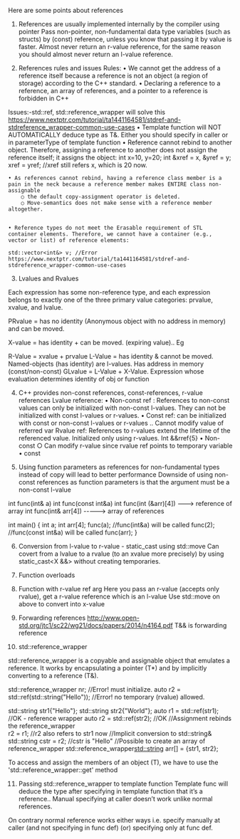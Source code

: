Here are some points about references

1. References are usually implemented internally by the compiler using pointer
Pass non-pointer, non-fundamental data type variables (such as structs) by (const) reference, unless you know that passing it by value is faster.
Almost never return an r-value reference, for the same reason you should almost never return an l-value reference.

2. References rules and issues
Rules:
    • We cannot get the address of a reference itself because a reference is not an object (a region of storage) according to the C++ standard.
    • Declaring a reference to a reference, an array of references, and a pointer to a reference is forbidden in C++

Issues:-std::ref, std::reference_wrapper will solve this https://www.nextptr.com/tutorial/ta1441164581/stdref-and-stdreference_wrapper-common-use-cases
    • Template function will NOT AUTOMATICALLY deduce type as T&. Either you should specify in caller or in parameterType of template function
    • Reference cannot rebind to another object. Therefore, assigning a reference to another does not assign the reference itself; it assigns the object:
    int x=10, y=20;
int &xref = x, &yref = y;
    xref = yref;
//xref still refers x, which is 20 now.
    
    • As references cannot rebind, having a reference class member is a pain in the neck because a reference member makes ENTIRE class non-assignable
        ○ the default copy-assignment operator is deleted.
        ○ Move-semantics does not make sense with a reference member altogether.
    
    
    • Reference types do not meet the Erasable requirement of STL container elements. Therefore, we cannot have a container (e.g., vector or list) of reference elements:
    
    std::vector<int&> v; //Error
    https://www.nextptr.com/tutorial/ta1441164581/stdref-and-stdreference_wrapper-common-use-cases

3. Lvalues and Rvalues



Each expression has some non-reference type, and each expression belongs to exactly one of the three primary value categories: prvalue, xvalue, and lvalue.

PRvalue = has no identity (Anonymous object with no address in memory) and can be moved.

X-value = has identity + can be moved. (expiring value).. Eg 


R-Value = xvalue + prvalue
L-Value = has identity & cannot be moved. Named-objects (has identity) are l-values. Has address in memory (const/non-const)
GLvalue = L-Value + X-Value. Expression whose evaluation determines identity of obj or function






4. C++ provides non-const references, const-references, r-value references
Lvalue reference:
    • Non-const ref : References to non-const values can only be initialized with non-const l-values. They can not be initialized with const l-values or r-values.
    • Const ref: can be initialized with const or non-const l-values or r-values .. Cannot modify value of referred var
Rvalue ref: References to r-values extend the lifetime of the referenced value. Initialized only using r-values. Int &&rref{5}
    • Non-const
        ○ Can modify r-value since rvalue ref points to temporary variable
    • const

5. Using function parameters as references for non-fundamental types instead of copy will lead to better performance
Downside of using non-const references as function parameters is that the argument must be a non-const l-value

int func(int& a)
int func(const int&a)
int func(int (&arr)[4]) ---> reference of array
int func(int& arr[4]) -----> array of references

int main()
{
  int a; int arr[4];
  func(a); //func(int&a) will be called
  func(2); //func(const int&a) will be called
  func(arr);
}

6. Conversion from l-value to r-value - static_cast using std::move
Can covert from a lvalue to a rvalue (to an xvalue more precisely) by using static_cast<X &&> without creating temporaries.

7. Function overloads


8. Function with r-value ref arg
Here you pass an r-value (accepts only rvalue), get a r-value reference which is an l-value
Use std::move on above to convert into x-value

9. Forwarding references
http://www.open-std.org/jtc1/sc22/wg21/docs/papers/2014/n4164.pdf 
T&& is forwarding reference



10. std::reference_wrapper


std::reference_wrapper is a copyable and assignable object that emulates a reference.
It works by encapsulating a pointer (T*) and by implicitly converting to a reference (T&). 

std::reference_wrapper<int> nr;           //Error! must initialize.
auto r2 = std::ref(std::string("Hello")); //Error! no temporary (rvalue) allowed.

std::string str1{"Hello"};
std::string str2{"World"};
auto r1 = std::ref(str1);                 //OK - reference wrapper
auto r2 = std::ref(str2);                 //OK
//Assignment rebinds the reference_wrapper  
r2 = r1;                                  //r2 also refers to str1 now 
//Implicit conversion to std::string&
std::string cstr = r2;                    //cstr is "Hello"
//Possible to create an array of reference_wrapper
std::reference_wrapper<std::string> arr[] = {str1, str2}; 

To access and assign the members of an object (T), we have to use the 'std::reference_wrapper<T>::get' method


11. Passing std::reference_wrapper to template function
Template func will deduce the type after specifying in template function that it’s a reference.. Manual specifying at caller doesn’t work unlike normal references.

On contrary normal reference works either ways i.e. specify manually at caller (and not specifying in func def) (or) specifying only at func def.